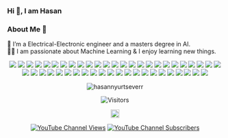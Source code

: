 ### Hi 👋, I am Hasan

### About Me 🚀
🌱 I’m a Electrical-Electronic engineer and a masters degree in AI. </br>
👨‍💻  I am passionate about Machine Learning & I enjoy learning new things. </br>


<!--<img src="https://github-readme-stats.vercel.app/api?username=hasannyurtseverr&&show_icons=true&title_color=ffffff&icon_color=bb2acf&text_color=daf7dc&bg_color=151515">


<!--
[![Top Langs](https://github-readme-stats.vercel.app/api/top-langs/?username=hasannyurtseverr)](https://github.com/anuraghazra/github-readme-stats)
-->


<!--
<p align=center ><img src="https://i.imgur.com/u0IETFu.png" title="source: imgur.com" /></p>
<p align=center><a href="https://imgur.com/9cyvBLo"><img src="https://i.imgur.com/9cyvBLo.png" title="source: imgur.com" /></a></p>

<p align=center><a href="https://github.com/hasannyurtseverr"><img src="https://i.imgur.com/iz0jaCX.png" /></a></p>

<p align=center><a href="https://imgur.com/XJpcu1U"><img src="https://i.imgur.com/mTjyVAq.png" title="source: imgur.com"  /></a></p>
!-->

<p align=center>
<!-- 👩‍💻 Languages!-->
 <img src=https://img.shields.io/badge/Python-3776AB?style=for-the-badge&logo=python&logoColor=white >
 <img src=https://img.shields.io/badge/HTML5-E34F26?style=for-the-badge&logo=html5&logoColor=white >
 <img src=https://img.shields.io/badge/CSS3-1572B6?style=for-the-badge&logo=css3&logoColor=white >  
 <img src=https://img.shields.io/badge/JavaScript-F7DF1E?style=for-the-badge&logo=javascript&logoColor=black>
 <img src=https://img.shields.io/badge/C%2B%2B-00599C?style=for-the-badge&logo=c%2B%2B&logoColor=white>
<!-- Libraries!-->  
 <img src=https://img.shields.io/badge/Numpy-777BB4?style=for-the-badge&logo=numpy&logoColor=white >
 <img src=https://img.shields.io/badge/Pandas-2C2D72?style=for-the-badge&logo=pandas&logoColor=white >
 <img src=https://img.shields.io/badge/TensorFlow-FF6F00?style=for-the-badge&logo=TensorFlow&logoColor=white >
 <img src=https://img.shields.io/badge/scikit_learn-F7931E?style=for-the-badge&logo=scikit-learn&logoColor=white >
 <img src=https://img.shields.io/badge/Keras-D00000?style=for-the-badge&logo=Keras&logoColor=white >
 <img src=https://img.shields.io/badge/json-5E5C5C?style=for-the-badge&logo=json&logoColor=white >
<!-- ⚡ Database!-->
 <img src=https://img.shields.io/badge/PostgreSQL-316192?style=for-the-badge&logo=postgresql&logoColor=white>
 <img src=https://img.shields.io/badge/SQLite-07405E?style=for-the-badge&logo=sqlite&logoColor=white>
<!-- 📱 Mobile Frameworks!-->
 <img src=https://img.shields.io/badge/Flutter-02569B?style=for-the-badge&logo=flutter&logoColor=white>
<!-- 🚀 Frameworks!-->
 <img src=https://img.shields.io/badge/Node.js-339933?style=for-the-badge&logo=nodedotjs&logoColor=white >  
 <img src=https://img.shields.io/badge/npm-CB3837?style=for-the-badge&logo=npm&logoColor=white>
 <img src=https://img.shields.io/badge/OpenCV-27338e?style=for-the-badge&logo=OpenCV&logoColor=white>
 <img src=https://img.shields.io/badge/Jupyter-F37626.svg?&style=for-the-badge&logo=Jupyter&logoColor=white>
 <img src=https://img.shields.io/badge/Electron-2B2E3A?style=for-the-badge&logo=electron&logoColor=9FEAF9>
 <img src=https://img.shields.io/badge/AngularJS-E23237?style=for-the-badge&logo=angularjs&logoColor=white>
 <img src=https://img.shields.io/badge/Bootstrap-563D7C?style=for-the-badge&logo=bootstrap&logoColor=white>
 <img src=https://img.shields.io/badge/Flask-000000?style=for-the-badge&logo=flask&logoColor=white>
 <img src=https://img.shields.io/badge/Docker-2CA5E0?style=for-the-badge&logo=docker&logoColor=white>
 <img src=https://img.shields.io/badge/conda-342B029.svg?&style=for-the-badge&logo=anaconda&logoColor=white>
 <img src=https://img.shields.io/badge/Git-F05032?style=for-the-badge&logo=git&logoColor=white>
 <img src=https://img.shields.io/badge/Selenium-43B02A?style=for-the-badge&logo=Selenium&logoColor=white>
 <img src=https://img.shields.io/badge/Qt-41CD52?style=for-the-badge&logo=qt&logoColor=white>
<!--  ⏱️ Workflow Platforms!-->
 <img src=https://img.shields.io/badge/Jira-0052CC?style=for-the-badge&logo=Jira&logoColor=white>
<!--  ☁ Cloud-->
 <img src=https://img.shields.io/badge/Google_Cloud-4285F4?style=for-the-badge&logo=google-cloud&logoColor=white>
 <img src=https://img.shields.io/badge/Heroku-430098?style=for-the-badge&logo=heroku&logoColor=white>
 <img src=https://img.shields.io/badge/replit-667881?style=for-the-badge&logo=replit&logoColor=white>
 <img src=https://img.shields.io/badge/Heroku-430098?style=for-the-badge&logo=heroku&logoColor=white> 
<!--  👩‍💻 IDE -->  
 <img src=https://img.shields.io/badge/Visual_Studio_Code-0078D4?style=for-the-badge&logo=visual%20studio%20code&logoColor=white>
 <img src=https://img.shields.io/badge/Colab-F9AB00?style=for-the-badge&logo=googlecolab&color=525252>
 <img src=https://img.shields.io/badge/Spyder-838485?style=for-the-badge&logo=spyder%20ide&logoColor=maroon>
 <img src=https://img.shields.io/badge/Notepad++-90E59A.svg?style=for-the-badge&logo=notepad%2B%2B&logoColor=black>
<!--   💡 Prototyping Platforms -->
 <img src=https://img.shields.io/badge/Arduino-00979D?style=for-the-badge&logo=Arduino&logoColor=white>
<!--  👨‍💻 Office -->
 <img src=https://img.shields.io/badge/Microsoft_Excel-217346?style=for-the-badge&logo=microsoft-excel&logoColor=white>
 <img src=https://img.shields.io/badge/Microsoft_PowerPoint-B7472A?style=for-the-badge&logo=microsoft-powerpoint&logoColor=white>
 <img src=https://img.shields.io/badge/Microsoft_Word-2B579A?style=for-the-badge&logo=microsoft-word&logoColor=white>
 <img src=https://img.shields.io/badge/Google%20Sheets-34A853?style=for-the-badge&logo=google-sheets&logoColor=white>
<!--  🖍📐 Design -->
 <img src=https://img.shields.io/badge/Adobe-Photoshop-31A8FF?style=for-the-badge&logo=Adobe-Photoshop&labelColor=0a446b&logoWidth=15>
 <img src=https://img.shields.io/badge/Adobe%20XD-470137?style=for-the-badge&logo=Adobe%20XD&logoColor=#FF61F6>
 <img src=https://img.shields.io/badge/Sketch-FFB387?style=for-the-badge&logo=sketch&logoColor=black>
<!--   📝 Blog -->
 <img src=https://img.shields.io/badge/Medium-12100E?style=for-the-badge&logo=medium&logoColor=white>
<!--   💲 Cryptocurrency --> 
 <img src=https://img.shields.io/badge/Bitcoin-000000?style=for-the-badge&logo=bitcoin&logoColor=white>
 <img src=https://img.shields.io/badge/Ethereum-3C3C3D?style=for-the-badge&logo=Ethereum&logoColor=white>
</p>


<div align=center>
   <p align="center"> <img src="https://github-readme-stats.vercel.app/api?username=hasannyurtseverr&show_icons=true" alt="hasannyurtseverr" /> </p>
</div>
 
<p align=center>                           
  <img align=center  src="https://visitor-badge.laobi.icu/badge?page_id=hasannyurtseverr.hasannyurtseverr" alt="Visitors">                     
</p>

<p align="center">
<a href="https://tr.linkedin.com/in/hasan-yurtsever-1a5b42147" target="blank"><img align="center" src="https://cdn.jsdelivr.net/npm/simple-icons@3.0.1/icons/linkedin.svg" alt="dpnkr.pl" height="20" width="20" /></a>
</p>
<p align=center><a href=https://www.youtube.com/channel/UC-GXFBxqnRtRZQsOAU6zAyw> <img alt="YouTube Channel Views" src="https://img.shields.io/youtube/channel/views/UCHE71XuJOPKlHSxSr40u5Lw?style=social"></a>
<a href=https://www.youtube.com/channel/UC-GXFBxqnRtRZQsOAU6zAyw> <img alt="YouTube Channel Subscribers" src="https://img.shields.io/youtube/channel/subscribers/UCHE71XuJOPKlHSxSr40u5Lw?style=social"></a></p>
</p>
